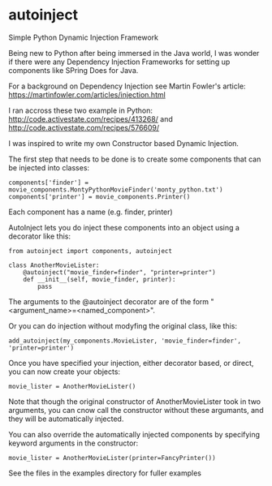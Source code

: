 # autoinject
Simple Python Dynamic Injection Framework

Being new to Python after being immersed in the Java world, I was wonder if there were any Dependency Injection Frameworks for setting up components like SPring Does for Java.

For a background on Dependency Injection see Martin Fowler's article: https://martinfowler.com/articles/injection.html

I ran accross these two example in Python: http://code.activestate.com/recipes/413268/ and http://code.activestate.com/recipes/576609/

I was inspired to write my own Constructor based Dynamic Injection.

The first step that needs to be done is to create some components that can be injected into classes:

    components['finder'] = movie_components.MontyPythonMovieFinder('monty_python.txt')
    components['printer'] = movie_components.Printer()

Each component has a name (e.g. finder, printer)

AutoInject lets you do inject these components into an object using a decorator like this:
  
    from autoinject import components, autoinject
      
    class AnotherMovieLister:
        @autoinject("movie_finder=finder", "printer=printer")
        def __init__(self, movie_finder, printer):
            pass
     

The arguments to the @autoinject decorator are of the form "<argument_name>=<named_component>".

Or you can do injection without modyfing the original class, like this:

    add_autoinject(my_components.MovieLister, 'movie_finder=finder', 'printer=printer')   

Once you have specified your injection, either decorator based, or direct, you can now create your objects:

    movie_lister = AnotherMovieLister()
    
Note that though the original constructor of AnotherMovieLister took in two arguments, you can cnow call the constructor without these argumants, and they will be automatically injected.

You can also override the automatically injected components by specifying keyword arguments in the constructor:

    movie_lister = AnotherMovieLister(printer=FancyPrinter())

See the files in the examples directory for fuller examples
